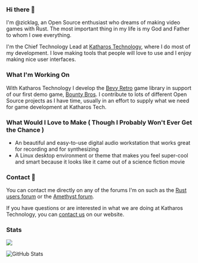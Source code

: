 ### Hi there 👋

I'm @zicklag, an Open Source enthusiast who dreams of making video games with Rust. The most important thing in my life is my God and Father to whom I owe everything.

I'm the Chief Technology Lead at [Katharos Technology](https://katharostech.com/), where I do most of my development. I love making tools that people will love to use and I enjoy making nice user interfaces.

### What I'm Working On

With Katharos Technology I develop the [Bevy Retro](https://github.com/katharostech/bevy_retro) game library in support of our first demo game, [Bounty Bros](https://katharostech.com/post/bounty-bros-on-web). I contribute to lots of different Open Source projects as I have time, usually in an effort to supply what we need for game development at Katharos Tech.

### What Would I Love to Make ( Though I Probably Won't Ever Get the Chance )

- An beautiful and easy-to-use digital audio workstation that works great for recording and for synthesizing
- A Linux desktop environment or theme that makes you feel super-cool and smart because it looks like it came out of a science fiction movie 

### Contact 📨

You can contact me directly on any of the forums I'm on such as the [Rust users forum](https://users.rust-lang.org/u/zicklag/summary) or the [Amethyst forum](https://community.amethyst.rs/u/zicklag/summary).

If you have questions or are interested in what we are doing at Katharos Technology, you can [contact us](https://katharostech.com/contact) on our website.

<!--
**zicklag/zicklag** is a ✨ _special_ ✨ repository because its `README.md` (this file) appears on your GitHub profile.

Here are some ideas to get you started:

- 🔭 I’m currently working on ...
- 🌱 I’m currently learning ...
- 👯 I’m looking to collaborate on ...
- 🤔 I’m looking for help with ...
- 💬 Ask me about ...
- 📫 How to reach me: ...
- 😄 Pronouns: ...
- ⚡ Fun fact: ...
-->

### Stats

![](https://komarev.com/ghpvc/?username=zicklag&color=dc143c)

![GitHub Stats](https://github-readme-stats.vercel.app/api?username=zicklag&show_icons=true)

<!-- [![trophy](https://github-profile-trophy.vercel.app/?username=zicklag)](https://github.com/ryo-ma/github-profile-trophy)
 -->
